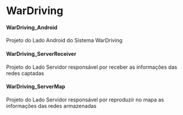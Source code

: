 # WarDriving

#### WarDriving_Android

  Projeto do Lado Android do Sistema WarDriving

#### WarDriving_ServerReceiver

  Projeto do Lado Servidor responsável por receber as informações das redes captadas
  
#### WarDriving_ServerMap

  Projeto do Lado Servidor responsável por reproduzir no mapa as informações das redes armazenadas 
